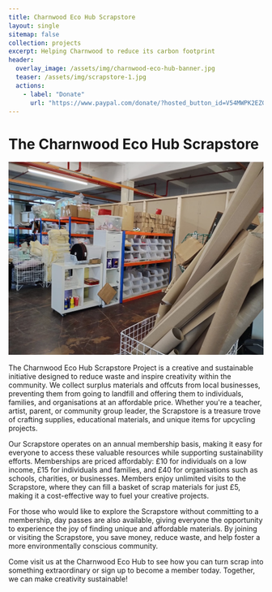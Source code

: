 ```yaml
---
title: Charnwood Eco Hub Scrapstore
layout: single
sitemap: false
collection: projects
excerpt: Helping Charnwood to reduce its carbon footprint
header:
  overlay_image: /assets/img/charnwood-eco-hub-banner.jpg
  teaser: /assets/img/scrapstore-1.jpg
  actions:
    - label: "Donate"
      url: "https://www.paypal.com/donate/?hosted_button_id=V54MWPK2EZGPY"
---
```


# The Charnwood Eco Hub Scrapstore 

![Charnwood Eco Hub Scrapstore](/assets/img/scrapstore-1.jpg)

The Charnwood Eco Hub Scrapstore Project is a creative and sustainable initiative designed to reduce waste and inspire creativity within the community. We collect surplus materials and offcuts from local businesses, preventing them from going to landfill and offering them to individuals, families, and organisations at an affordable price. Whether you're a teacher, artist, parent, or community group leader, the Scrapstore is a treasure trove of crafting supplies, educational materials, and unique items for upcycling projects.

Our Scrapstore operates on an annual membership basis, making it easy for everyone to access these valuable resources while supporting sustainability efforts. Memberships are priced affordably: £10 for individuals on a low income, £15 for individuals and families, and £40 for organisations such as schools, charities, or businesses. Members enjoy unlimited visits to the Scrapstore, where they can fill a basket of scrap materials for just £5, making it a cost-effective way to fuel your creative projects.

For those who would like to explore the Scrapstore without committing to a membership, day passes are also available, giving everyone the opportunity to experience the joy of finding unique and affordable materials. By joining or visiting the Scrapstore, you save money, reduce waste, and help foster a more environmentally conscious community.

Come visit us at the Charnwood Eco Hub to see how you can turn scrap into something extraordinary or sign up to become a member today. Together, we can make creativity sustainable!


